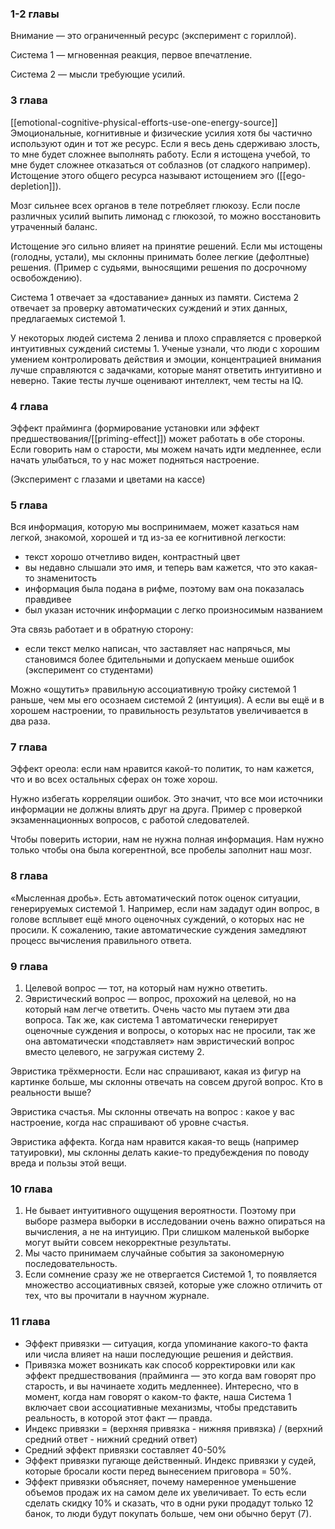 ### 1-2 главы

Внимание — это ограниченный ресурс (эксперимент с гориллой).

Система 1 — мгновенная реакция, первое впечатление.  

Система 2 — мысли требующие усилий.

### 3 глава
[[emotional-cognitive-physical-efforts-use-one-energy-source]]
Эмоциональные, когнитивные и физические усилия хотя бы частично используют один и тот же ресурс. Если я весь день сдерживаю злость, то мне будет сложнее выполнять работу. Если я истощена учебой, то мне будет сложнее отказаться от соблазнов (от сладкого например). Истощение этого общего ресурса называют истощением эго ([[ego-depletion]]). 

Мозг сильнее всех органов в теле потребляет глюкозу. Если после различных усилий выпить лимонад с глюкозой, то можно восстановить утраченный баланс.

Истощение эго сильно влияет на принятие решений. Если мы истощены (голодны, устали), мы склонны принимать более легкие (дефолтные) решения. (Пример с судьями, выносящими решения по досрочному освобождению).

Система 1 отвечает за «доставание» данных из памяти. Система 2 отвечает за проверку автоматических суждений и этих данных, предлагаемых системой 1.

У некоторых людей система 2 ленива и плохо справляется с проверкой интуитивных суждений системы 1. Ученые узнали, что люди с хорошим умением контролировать действия и эмоции, концентрацией внимания лучше справляются с задачками, которые манят ответить интуитивно и неверно. Такие тесты лучше оценивают интеллект, чем тесты на IQ. 

### 4 глава
Эффект прайминга (формирование установки или эффект предшествования/[[priming-effect]]) может работать в обе стороны. Если говорить нам о старости, мы можем начать идти медленнее, если начать улыбаться, то у нас может подняться настроение.

(Эксперимент с глазами и цветами на кассе)

### 5 глава
Вся информация, которую мы воспринимаем, может казаться нам легкой, знакомой, хорошей и тд из-за ее когнитивной легкости:

- текст хорошо отчетливо виден, контрастный цвет
- вы недавно слышали это имя, и теперь вам кажется, что это какая-то знаменитость
- информация была подана в рифме, поэтому вам она показалась правдивее
- был указан источник информации с легко произносимым названием

Эта связь работает и в обратную сторону:
- если текст мелко написан, что заставляет нас напрячься, мы становимся более бдительными и допускаем меньше ошибок (эксперимент со студентами)

Можно «ощутить» правильную ассоциативную тройку системой 1 раньше, чем мы его осознаем системой 2 (интуиция). А если вы ещё и в хорошем настроении, то правильность результатов увеличивается в два раза.

### 7 глава
Эффект ореола: если нам нравится какой-то политик, то нам кажется, что и во всех остальных сферах он тоже хорош.

Нужно избегать корреляции ошибок. Это значит, что все мои источники информации не должны влиять друг на друга. Пример с проверкой экзаменнационных вопросов, с работой следователей.

Чтобы поверить истории, нам не нужна полная информация. Нам нужно только чтобы она была когерентной, все пробелы заполнит наш мозг.

### 8 глава
«Мысленная дробь». Есть автоматический поток оценок ситуации, генерируемых системой 1. Например, если нам зададут один вопрос, в голове всплывет ещё много оценочных суждений, о которых нас не просили. К сожалению, такие автоматические суждения замедляют процесс вычисления правильного ответа.

### 9 глава
1. Целевой вопрос — тот, на который нам нужно ответить.
2. Эвристический вопрос — вопрос, прохожий на целевой, но на который нам легче ответить.
Очень часто мы путаем эти два вопроса. Так же, как система 1 автоматически генерирует оценочные суждения и вопросы, о которых нас не просили, так же она автоматически «подставляет» нам эвристический вопрос вместо целевого, не загружая систему 2.

Эвристика трёхмерности. Если нас спрашивают, какая из фигур на картинке больше, мы склонны отвечать на совсем другой вопрос. Кто в реальности выше?

Эвристика счастья. Мы склонны отвечать на вопрос : какое у вас настроение, когда нас спрашивают об уровне счастья.

Эвристика аффекта. Когда нам нравится какая-то вещь (например татуировки), мы склонны делать какие-то предубеждения по поводу вреда и пользы этой вещи.

### 10 глава
1. Не бывает интуитивного ощущения вероятности. Поэтому при выборе размера выборки в исследовании очень важно опираться на вычисления, а не на интуицию. При слишком маленькой выборке могут выйти совсем некорректные результаты.
2. Мы часто принимаем случайные события за закономерную последовательность.
3. Если сомнение сразу же не отвергается Системой 1, то появляется множество ассоциативных связей, которые уже сложно отличить от тех, что вы прочитали в научном журнале.

### 11 глава
- Эффект привязки — ситуация, когда упоминание какого-то факта или числа влияет на наши последующие решения и действия.
- Привязка может возникать как способ корректировки или как эффект предшествования (прайминга — это когда вам говорят про старость, и вы начинаете ходить медленнее). Интересно, что в момент, когда нам говорят о каком-то факте, наша Система 1 включает свои ассоциативные механизмы, чтобы представить реальность, в которой этот факт — правда.
- Индекс привязки = (верхняя привязка - нижняя привязка) / (верхний средний ответ - нижний средний ответ)
- Средний эффект привязки составляет 40-50%
- Эффект привязки пугающе действенный. Индекс привязки у судей, которые бросали кости перед вынесением приговора = 50%.
- Эффект привязки объясняет, почему намеренное уменьшение объемов продаж их на самом деле их увеличивает. То есть если сделать скидку 10% и сказать, что в одни руки продадут только 12 банок, то люди будут покупать больше, чем они обычно берут (7).